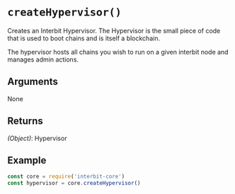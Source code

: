 # `createHypervisor()`

Creates an Interbit Hypervisor. The Hypervisor is the small piece of
code that is used to boot chains and is itself a blockchain.

The hypervisor hosts all chains you wish to run on a given interbit node
and manages admin actions.


## Arguments

None


## Returns

*(Object)*: Hypervisor


## Example

```js
const core = require('interbit-core')
const hypervisor = core.createHypervisor()
```

